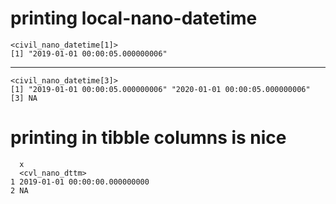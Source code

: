 # printing local-nano-datetime

    <civil_nano_datetime[1]>
    [1] "2019-01-01 00:00:05.000000006"

---

    <civil_nano_datetime[3]>
    [1] "2019-01-01 00:00:05.000000006" "2020-01-01 00:00:05.000000006"
    [3] NA                             

# printing in tibble columns is nice

      x                            
      <cvl_nano_dttm>              
    1 2019-01-01 00:00:00.000000000
    2 NA                           


